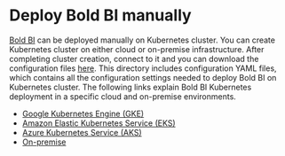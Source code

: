 # Deploy Bold BI manually

[Bold BI](https://www.boldbi.com/) can be deployed manually on Kubernetes cluster. You can create Kubernetes cluster on either cloud or on-premise infrastructure. After completing cluster creation, connect to it and you can download the configuration files [here](deploy/). This directory includes configuration YAML files, which contains all the configuration settings needed to deploy Bold BI on Kubernetes cluster. The following links explain Bold BI Kubernetes deployment in a specific cloud and on-premise environments.
    
* [Google Kubernetes Engine (GKE)](google-gke.md)
* [Amazon Elastic Kubernetes Service (EKS)](amazon-eks.md)
* [Azure Kubernetes Service (AKS)](microsoft-aks.md)
* [On-premise](on-premise.md)